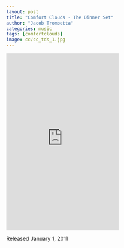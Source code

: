 ```yaml
---
layout: post
title: "Comfort Clouds - The Dinner Set"
author: "Jacob Trombetta"
categories: music
tags: [comfortclouds]
image: cc/cc_tds_1.jpg
---
```

<div class="bandcamp">
  <iframe style="border: 0; height: 472px;" src="https://bandcamp.com/EmbeddedPlayer/album=915816391/size=large/bgcol=ffffff/linkcol=333333/artwork=small/transparent=true/" seamless><a href="http://discretespectrum.bandcamp.com/album/the-dinner-set">The Dinner Set by Comfort Clouds</a></iframe>
</div>

Released January 1, 2011
